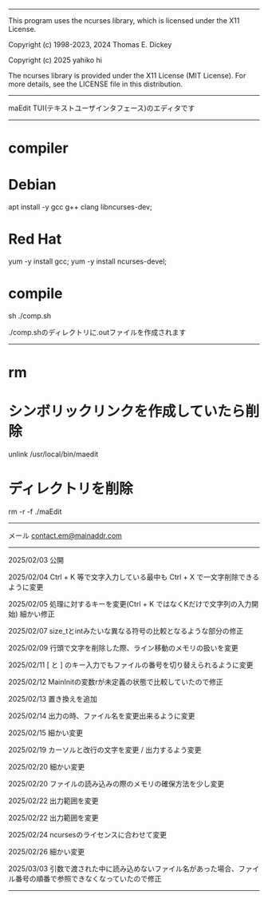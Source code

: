 ----

This program uses the ncurses library, which is licensed under the X11 License.

Copyright (c) 1998-2023, 2024 Thomas E. Dickey

Copyright (c) 2025 yahiko hi

The ncurses library is provided under the X11 License (MIT License). For more details, see the LICENSE file in this distribution.

----

maEdit
TUI(テキストユーザインタフェース)のエディタです

----

# compiler

# Debian
apt install -y gcc g++ clang libncurses-dev;

# Red Hat
yum -y install gcc;
yum -y install ncurses-devel;

# compile
sh ./comp.sh

./comp.shのディレクトリに.outファイルを作成されます

----

# rm

# シンボリックリンクを作成していたら削除
unlink /usr/local/bin/maedit

# ディレクトリを削除
rm -r -f ./maEdit

----

メール
contact.em@mainaddr.com

----

2025/02/03
公開

2025/02/04
Ctrl + K 等で文字入力している最中も Ctrl + X で一文字削除できるように変更

2025/02/05
処理に対するキーを変更(Ctrl + K ではなくKだけで文字列の入力開始)
細かい修正

2025/02/07
size_tとintみたいな異なる符号の比較となるような部分の修正

2025/02/09
行頭で文字を削除した際、ライン移動のメモリの扱いを変更

2025/02/11
[ と ] のキー入力でもファイルの番号を切り替えられるように変更

2025/02/12
MainInitの変数rが未定義の状態で比較していたので修正

2025/02/13
置き換えを追加

2025/02/14
出力の時、ファイル名を変更出来るように変更

2025/02/15
細かい変更

2025/02/19
カーソルと改行の文字を変更 / 出力するよう変更

2025/02/20
細かい変更

2025/02/20
ファイルの読み込みの際のメモリの確保方法を少し変更

2025/02/22
出力範囲を変更

2025/02/22
出力範囲を変更

2025/02/24
ncursesのライセンスに合わせて変更

2025/02/26
細かい変更

2025/03/03
引数で渡された中に読み込めないファイル名があった場合、ファイル番号の順番で参照できなくなっていたので修正

----
